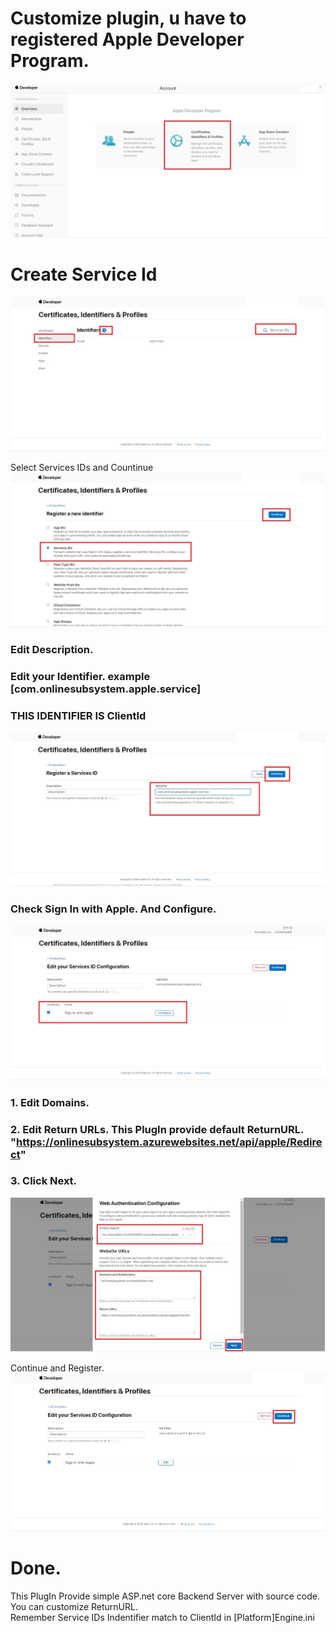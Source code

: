 # Customize plugin, u have to registered Apple Developer Program.

 ![ScreenShot](img/Step1.jpg)

# Create Service Id
 ![ScreenShot](img/Step8.jpg)

 Select Services IDs and Countinue
 ![ScreenShot](img/Step9.jpg)

 ### Edit Description.
 ### Edit your Identifier. example [com.onlinesubsystem.apple.service]
 ### THIS IDENTIFIER IS ClientId
 ![ScreenShot](img/Step10.jpg)

 ### Check Sign In with Apple. And Configure.
 ![ScreenShot](img/Step11.jpg)


 ### 1. Edit Domains.
 ### 2. Edit Return URLs. This PlugIn provide default ReturnURL. "https://onlinesubsystem.azurewebsites.net/api/apple/Redirect"
 ### 3. Click Next.
 ![ScreenShot](img/Step12.jpg)


 Continue and Register.
 ![ScreenShot](img/Step13.jpg)



# Done. 
  This PlugIn Provide simple ASP.net core Backend Server with source code. You can customize ReturnURL.<br />
  Remember Service IDs Indentifier match to ClientId in [Platform]Engine.ini
